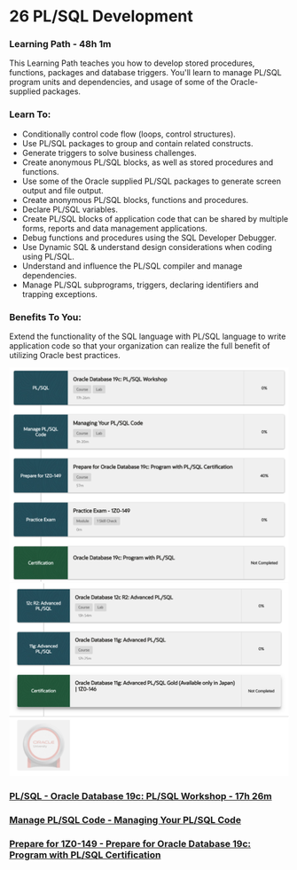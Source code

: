 # 26 PL/SQL Development

### Learning Path - 48h 1m

This Learning Path teaches you how to develop stored procedures, functions, packages and database triggers. You'll learn to manage PL/SQL program units and dependencies, and usage of some of the Oracle-supplied packages.


### Learn To:

* Conditionally control code flow (loops, control structures).
* Use PL/SQL packages to group and contain related constructs.
* Generate triggers to solve business challenges.
* Create anonymous PL/SQL blocks, as well as stored procedures and functions.
* Use some of the Oracle supplied PL/SQL packages to generate screen output and file output.
* Create anonymous PL/SQL blocks, functions and procedures.
* Declare PL/SQL variables.
* Create PL/SQL blocks of application code that can be shared by multiple forms, reports and data management applications.
* Debug functions and procedures using the SQL Developer Debugger.
* Use Dynamic SQL & understand design considerations when coding using PL/SQL.
* Understand and influence the PL/SQL compiler and manage dependencies.
* Manage PL/SQL subprograms, triggers, declaring identifiers and trapping exceptions.

### Benefits To You:

Extend the functionality of the SQL language with PL/SQL language to write application code so that your organization can realize the full benefit of utilizing Oracle best practices.


![PLSQL-01](26-PL-SQL-Development/images/PLSQL-01.png)
![PLSQL-02](26-PL-SQL-Development/images/PLSQL-02.png)

### [PL/SQL - Oracle Database 19c: PL/SQL Workshop - 17h 26m](26-PL-SQL-Development/01-Oracle-Database-19c-PL-SQL-Workshop.md)

### [Manage PL/SQL Code	 - Managing Your PL/SQL Code](26-PL-SQL-Development/02-Managing-Your-PL-SQL-Code.md)

### [Prepare for 1Z0-149 - Prepare for Oracle Database 19c: Program with PL/SQL Certification](26-PL-SQL-Development/03-Prepare-for-Oracle-Database-19c.md)





